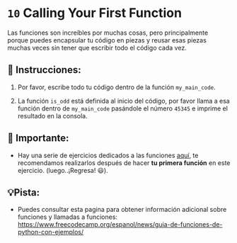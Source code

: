 # `10` Calling Your First Function

Las funciones son increíbles por muchas cosas, pero principalmente porque puedes encapsular tu código en piezas y reusar esas piezas muchas veces sin tener que escribir todo el código cada vez.

## 📝 Instrucciones:

1. Por favor, escribe todo tu código dentro de la función `my_main_code`.

2. La función `is_odd` está definida al inicio del código, por favor llama a esa función dentro de `my_main_code` pasándole el número `45345` e imprime el resultado en la consola.

## :mag_right: Importante:

 + Hay una serie de ejercicios dedicados a las funciones [aquí](https://github.com/4GeeksAcademy/python-functions-programming-exercises), te recomendamos realizarlos después de hacer **tu primera función** en este ejercicio. (luego..¡Regresa! :smiley:).
 

 ## 💡Pista:

 + Puedes consultar esta pagina para obtener información adicional sobre funciones y llamadas a funciones: https://www.freecodecamp.org/espanol/news/guia-de-funciones-de-python-con-ejemplos/